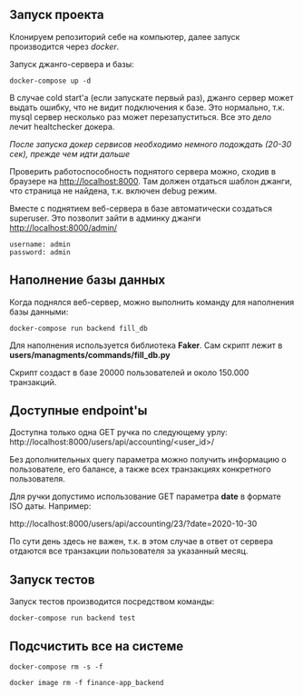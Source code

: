 ## Запуск проекта

Клонируем репозиторий себе на компьютер, далее запуск производится через *docker*.

Запуск джанго-сервера и базы:

```shell
docker-compose up -d
```

В случае cold start'а (если запускате первый раз), джанго сервер может выдать ошибку,
что не видит подключения к базе. Это нормально, т.к. mysql сервер несколько раз
может перезапуститься. Все это дело лечит healtchecker докера.

*После запуска докер сервисов необходимо
немного подождать (20-30 сек), прежде чем идти дальше*

Проверить работоспособность поднятого сервера можно,
сходив в браузере на [http://localhost:8000](http://localhost:8000/).
Там должен отдаться шаблон джанги, что страница не найдена, т.к. включен debug режим.

Вместе с поднятием веб-сервера в базе автоматически создаться superuser. Это позволит зайти в
админку джанги [http://localhost:8000/admin/](http://localhost:8000/admin/)

```text
username: admin
password: admin
```

## Наполнение базы данных

Когда поднялся веб-сервер, можно выполнить команду для наполнения базы данными:
```shell
docker-compose run backend fill_db
```

Для наполнения используется библиотека **Faker**. Сам скрипт лежит в
**users/managments/commands/fill_db.py**

Скрипт создаст в базе 20000 пользователей и около 150.000 транзакций.

## Доступные endpoint'ы

Доступна только одна GET ручка по следующему урлу:
http://localhost:8000/users/api/accounting/<user_id>/

Без дополнительных query параметра можно получить информацию о пользователе, его балансе, а также всех транзакциях конкретного пользователя.

Для ручки допустимо использование GET параметра **date** в формате ISO даты. Например:

http://localhost:8000/users/api/accounting/23/?date=2020-10-30

По сути день здесь не важен, т.к. в этом случае в ответ от сервера отдаются все транзакции пользователя за указанный месяц.

## Запуск тестов

Запуск тестов производится посредством команды:
```shell
docker-compose run backend test
```


## Подсчистить все на системе
```shell
docker-compose rm -s -f
```
```shell
docker image rm -f finance-app_backend
```
